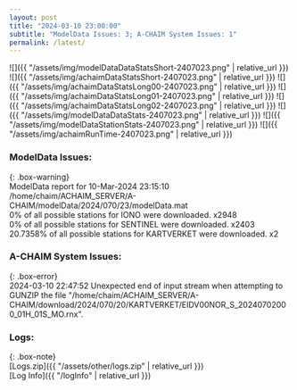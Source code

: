 ```yaml
---
layout: post
title: "2024-03-10 23:00:00"
subtitle: "ModelData Issues: 3; A-CHAIM System Issues: 1"
permalink: /latest/
---
```


![]({{ "/assets/img/modelDataDataStatsShort-2407023.png" | relative_url }})
![]({{ "/assets/img/achaimDataStatsShort-2407023.png" | relative_url }})
![]({{ "/assets/img/achaimDataStatsLong00-2407023.png" | relative_url }})
![]({{ "/assets/img/achaimDataStatsLong01-2407023.png" | relative_url }})
![]({{ "/assets/img/achaimDataStatsLong02-2407023.png" | relative_url }})
![]({{ "/assets/img/modelDataDataStats-2407023.png" | relative_url }})
![]({{ "/assets/img/modelDataStationStats-2407023.png" | relative_url }})
![]({{ "/assets/img/achaimRunTime-2407023.png" | relative_url }})


### ModelData Issues:  
  
{: .box-warning}  
 ModelData report for 10-Mar-2024 23:15:10   
 /home/chaim/ACHAIM_SERVER/A-CHAIM/modelData/2024/070/23/modelData.mat   
 0% of all possible stations for IONO were downloaded. x2948   
 0% of all possible stations for SENTINEL were downloaded. x2403   
 20.7358% of all possible stations for KARTVERKET were downloaded. x2   
  
### A-CHAIM System Issues:  
  
{: .box-error}  
2024-03-10 22:47:52 Unexpected end of input stream when attempting to GUNZIP the file "/home/chaim/ACHAIM_SERVER/A-CHAIM/download/2024/070/20/KARTVERKET/EIDV00NOR_S_20240702000_01H_01S_MO.rnx".  

### Logs:  
  
{: .box-note}  
[Logs.zip]({{ "/assets/other/logs.zip" | relative_url }})  
[Log Info]({{ "/logInfo" | relative_url }})  
